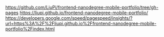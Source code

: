 https://github.com/LiuPi/frontend-nanodegree-mobile-portfolio/tree/gh-pages
https://liupi.github.io/frontend-nanodegree-mobile-portfolio/
https://developers.google.com/speed/pagespeed/insights/?url=https%3A%2F%2Fliupi.github.io%2Ffrontend-nanodegree-mobile-portfolio%2Findex.html
